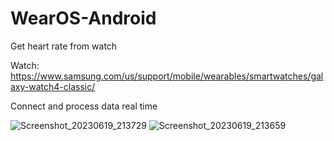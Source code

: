# WearOS-Android

Get heart rate from watch

Watch: https://www.samsung.com/us/support/mobile/wearables/smartwatches/galaxy-watch4-classic/

Connect and process data real time

![Screenshot_20230619_213729](https://github.com/phong016688/everfit-watch/assets/37899092/be15354a-192e-40e0-b0ec-7f79528a0fa6)
![Screenshot_20230619_213659](https://github.com/phong016688/everfit-watch/assets/37899092/269cbb01-95ea-47b3-865b-134000a1ddc6)
